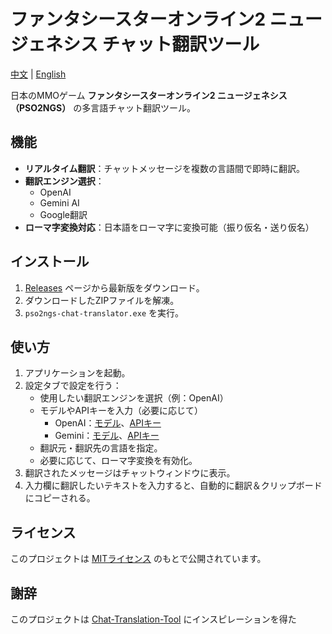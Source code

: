 # ファンタシースターオンライン2 ニュージェネシス チャット翻訳ツール

[中文](./README-ZH.md) | [English](./README.md)

日本のMMOゲーム **ファンタシースターオンライン2 ニュージェネシス（PSO2NGS）** の多言語チャット翻訳ツール。

## 機能

- **リアルタイム翻訳**：チャットメッセージを複数の言語間で即時に翻訳。
- **翻訳エンジン選択**：
  - OpenAI
  - Gemini AI
  - Google翻訳
- **ローマ字変換対応**：日本語をローマ字に変換可能（振り仮名・送り仮名）

## インストール

1. [Releases](https://github.com/lai19190/pso2ngs-chat-translator/releases) ページから最新版をダウンロード。
2. ダウンロードしたZIPファイルを解凍。
3. `pso2ngs-chat-translator.exe` を実行。

## 使い方

1. アプリケーションを起動。
2. 設定タブで設定を行う：
   - 使用したい翻訳エンジンを選択（例：OpenAI）
   - モデルやAPIキーを入力（必要に応じて）
     - OpenAI：[モデル](https://platform.openai.com/docs/models)、[APIキー](https://platform.openai.com/api-keys)
     - Gemini：[モデル](https://ai.google.dev/gemini-api/docs/models)、[APIキー](https://ai.google.dev/gemini-api/docs/api-key)
   - 翻訳元・翻訳先の言語を指定。
   - 必要に応じて、ローマ字変換を有効化。
3. 翻訳されたメッセージはチャットウィンドウに表示。
4. 入力欄に翻訳したいテキストを入力すると、自動的に翻訳＆クリップボードにコピーされる。

## ライセンス

このプロジェクトは [MITライセンス](./LICENSE) のもとで公開されています。

## 謝辞

このプロジェクトは [Chat-Translation-Tool](https://github.com/BigCuteDonut/Chat-Translation-Tool/) にインスピレーションを得た
